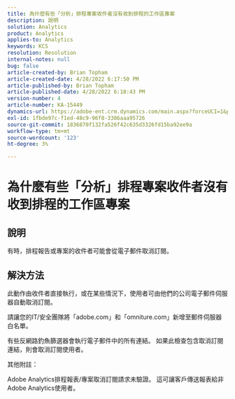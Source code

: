```yaml
---
title: 為什麼有些「分析」排程專案收件者沒有收到排程的工作區專案
description: 說明
solution: Analytics
product: Analytics
applies-to: Analytics
keywords: KCS
resolution: Resolution
internal-notes: null
bug: false
article-created-by: Brian Topham
article-created-date: 4/28/2022 6:17:50 PM
article-published-by: Brian Topham
article-published-date: 4/28/2022 6:18:43 PM
version-number: 4
article-number: KA-15449
dynamics-url: https://adobe-ent.crm.dynamics.com/main.aspx?forceUCI=1&pagetype=entityrecord&etn=knowledgearticle&id=9a1ed07d-1fc7-ec11-a7b6-0022480a1b03
exl-id: 1fbde97c-f1ed-48c9-96f8-3386aaa95726
source-git-commit: 1836870f132fa526f42c635d3326fd15ba92ee9a
workflow-type: tm+mt
source-wordcount: '123'
ht-degree: 3%

---
```


# 為什麼有些「分析」排程專案收件者沒有收到排程的工作區專案

## 說明


有時，排程報告或專案的收件者可能會從電子郵件取消訂閱。


## 解決方法


此動作由收件者直接執行，或在某些情況下，使用者可由他們的公司電子郵件伺服器自動取消訂閱。

請讓您的IT/安全團隊將「adobe.com」和「omniture.com」新增至郵件伺服器白名單。

有些反網路釣魚篩選器會執行電子郵件中的所有連結。 如果此檢查包含取消訂閱連結，則會取消訂閱使用者。



其他附註：

Adobe Analytics排程報表/專案取消訂閱請求未驗證。 這可讓客戶傳送報表給非Adobe Analytics使用者。
